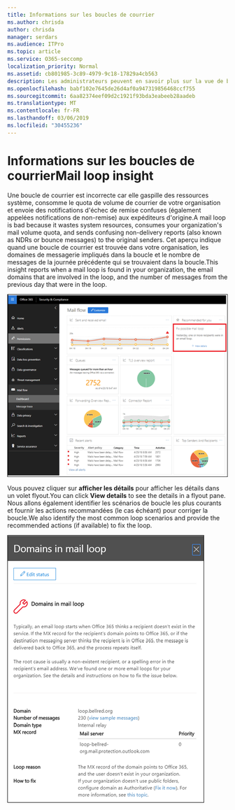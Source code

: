 ```yaml
---
title: Informations sur les boucles de courrier
ms.author: chrisda
author: chrisda
manager: serdars
ms.audience: ITPro
ms.topic: article
ms.service: O365-seccomp
localization_priority: Normal
ms.assetid: cb801985-3c89-4979-9c18-17829a4cb563
description: Les administrateurs peuvent en savoir plus sur la vue de boucle de courrier dans le tableau de bord de flux de messagerie dans le centre de sécurité & de sécurité Office 365.
ms.openlocfilehash: babf102e7645de26d4af0a947319856468ccf755
ms.sourcegitcommit: 6aa82374eef09d2c1921f93bda3eabeeb28aadeb
ms.translationtype: MT
ms.contentlocale: fr-FR
ms.lasthandoff: 03/06/2019
ms.locfileid: "30455236"
---
```

# <a name="mail-loop-insight"></a><span data-ttu-id="509ac-103">Informations sur les boucles de courrier</span><span class="sxs-lookup"><span data-stu-id="509ac-103">Mail loop insight</span></span>

<span data-ttu-id="509ac-104">Une boucle de courrier est incorrecte car elle gaspille des ressources système, consomme le quota de volume de courrier de votre organisation et envoie des notifications d'échec de remise confuses (également appelées notifications de non-remise) aux expéditeurs d'origine.</span><span class="sxs-lookup"><span data-stu-id="509ac-104">A mail loop is bad because it wastes system resources, consumes your organization's mail volume quota, and sends confusing non-delivery reports (also known as NDRs or bounce messages) to the original senders.</span></span> <span data-ttu-id="509ac-105">Cet aperçu indique quand une boucle de courrier est trouvée dans votre organisation, les domaines de messagerie impliqués dans la boucle et le nombre de messages de la journée précédente qui se trouvaient dans la boucle.</span><span class="sxs-lookup"><span data-stu-id="509ac-105">This insight reports when a mail loop is found in your organization, the email domains that are involved in the loop, and the number of messages from the previous day that were in the loop.</span></span>

![Vue de boucle de courrier dans le tableau de bord de flux de messagerie dans le centre de sécurité & de sécurité Office 365](media/c3f707cb-4c89-4e88-989c-81ce1d1d6b99.png)

<span data-ttu-id="509ac-107">Vous pouvez cliquer sur **afficher les détails** pour afficher les détails dans un volet flyout.</span><span class="sxs-lookup"><span data-stu-id="509ac-107">You can click **View details** to see the details in a flyout pane.</span></span> <span data-ttu-id="509ac-108">Nous allons également identifier les scénarios de boucle les plus courants et fournir les actions recommandées (le cas échéant) pour corriger la boucle.</span><span class="sxs-lookup"><span data-stu-id="509ac-108">We also identify the most common loop scenarios and provide the recommended actions (if available) to fix the loop.</span></span>

![Volet flyout après avoir cliqué sur Afficher les détails dans un aperçu de boucle inappropriée dans le tableau de bord de flux de messagerie](media/f7e21300-c62f-41ec-853f-4a2775cd8aa7.png)
